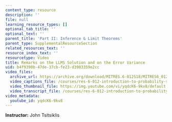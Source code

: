 ```yaml
---
content_type: resource
description: ''
file: null
learning_resource_types: []
optional_tab_title: ''
optional_text: ''
parent_title: 'Part II: Inference & Limit Theorems'
parent_type: SupplementalResourceSection
related_resources_text: ''
resource_index_text: ''
resourcetype: Video
title: Remarks on the LLMS Solution and on the Error Variance
uid: b4f9390b-47de-37cb-fe23-d3983359e2cc
video_files:
  archive_url: https://archive.org/download/MITRES.6-012S18/MITRES6_012S18_L17-04_300k.mp4
  video_captions_file: /courses/res-6-012-introduction-to-probability-spring-2018/85abca6627125bd3bfc57a5460735b38_yqdcK6-9kv8.vtt
  video_thumbnail_file: https://img.youtube.com/vi/yqdcK6-9kv8/default.jpg
  video_transcript_file: /courses/res-6-012-introduction-to-probability-spring-2018/a301867ae9bb0000910668a3ceb44fda_yqdcK6-9kv8.pdf
video_metadata:
  youtube_id: yqdcK6-9kv8
---
```


**Instructor:** John Tsitsiklis